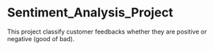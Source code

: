 # Sentiment_Analysis_Project
This project classify customer feedbacks whether they are positive or negative (good of bad).
